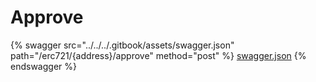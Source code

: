 # Approve

{% swagger src="../../../.gitbook/assets/swagger.json" path="/erc721/{address}/approve" method="post" %}
[swagger.json](../../../.gitbook/assets/swagger.json)
{% endswagger %}
